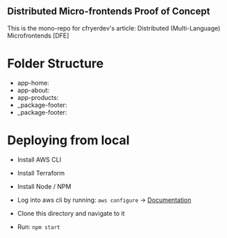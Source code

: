 ## Distributed Micro-frontends Proof of Concept
This is the mono-repo for cfryerdev's article: Distributed (Multi-Language) Microfrontends [DFE]

# Folder Structure

* app-home:
* app-about:
* app-products:
* _package-footer: 
* _package-footer: 

# Deploying from local
* Install AWS CLI
* Install Terraform
* Install Node / NPM
* Log into aws cli by running: `aws configure` -> [Documentation](https://docs.aws.amazon.com/cli/latest/userguide/cli-chap-configure.html)

* Clone this directory and navigate to it
* Run: `npm start`